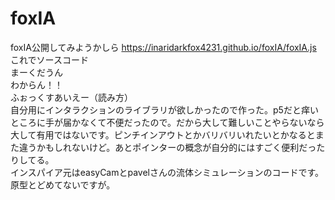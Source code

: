 # foxIA
foxIA公開してみようかしら
https://inaridarkfox4231.github.io/foxIA/foxIA.js これでソースコード  
まーくだうん  
わからん！！  
ふぉっくすあいえー（読み方）  
自分用にインタラクションのライブラリが欲しかったので作った。p5だと痒いところに手が届かなくて不便だったので。だから大して難しいことやらないなら大して有用ではないです。ピンチインアウトとかバリバリいれたいとかなるとまた違うかもしれないけど。あとポインターの概念が自分的にはすごく便利だったりしてる。  
インスパイア元はeasyCamとpavelさんの流体シミュレーションのコードです。原型とどめてないですが。
